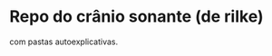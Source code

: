 Repo do crânio sonante (de rilke)
=================================

com pastas autoexplicativas.


